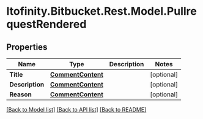 # Itofinity.Bitbucket.Rest.Model.PullrequestRendered
## Properties

Name | Type | Description | Notes
------------ | ------------- | ------------- | -------------
**Title** | [**CommentContent**](CommentContent.md) |  | [optional] 
**Description** | [**CommentContent**](CommentContent.md) |  | [optional] 
**Reason** | [**CommentContent**](CommentContent.md) |  | [optional] 

[[Back to Model list]](../README.md#documentation-for-models) [[Back to API list]](../README.md#documentation-for-api-endpoints) [[Back to README]](../README.md)

